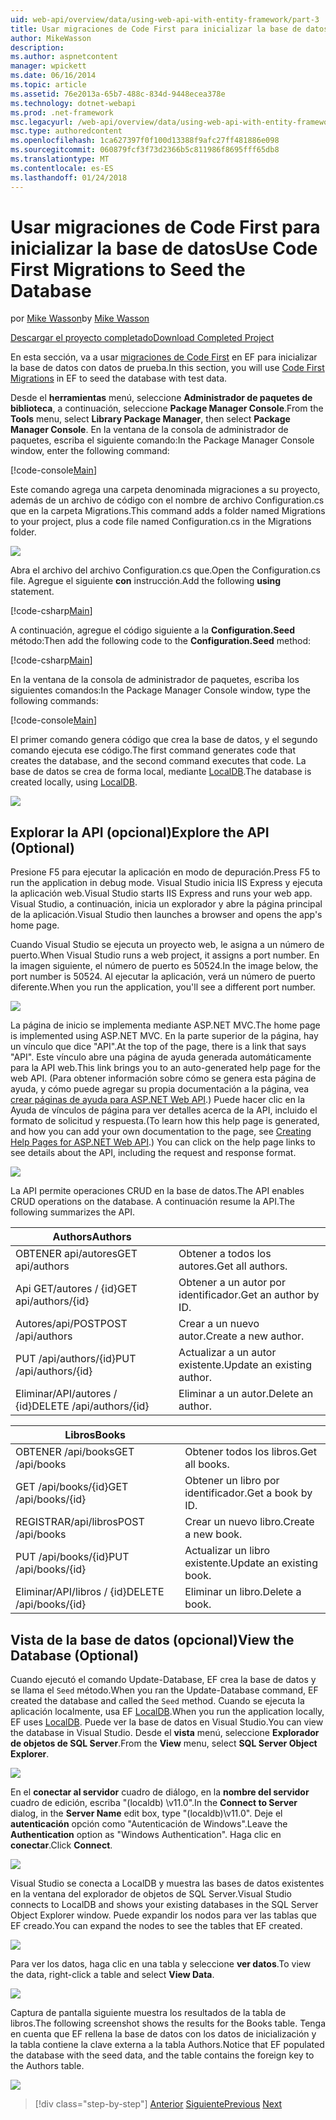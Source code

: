 ```yaml
---
uid: web-api/overview/data/using-web-api-with-entity-framework/part-3
title: Usar migraciones de Code First para inicializar la base de datos | Documentos de Microsoft
author: MikeWasson
description: 
ms.author: aspnetcontent
manager: wpickett
ms.date: 06/16/2014
ms.topic: article
ms.assetid: 76e2013a-65b7-488c-834d-9448ecea378e
ms.technology: dotnet-webapi
ms.prod: .net-framework
msc.legacyurl: /web-api/overview/data/using-web-api-with-entity-framework/part-3
msc.type: authoredcontent
ms.openlocfilehash: 1ca627397f0f100d13388f9afc27ff481886e098
ms.sourcegitcommit: 060879fcf3f73d2366b5c811986f8695fff65db8
ms.translationtype: MT
ms.contentlocale: es-ES
ms.lasthandoff: 01/24/2018
---
```

<a name="use-code-first-migrations-to-seed-the-database"></a><span data-ttu-id="f4b20-102">Usar migraciones de Code First para inicializar la base de datos</span><span class="sxs-lookup"><span data-stu-id="f4b20-102">Use Code First Migrations to Seed the Database</span></span>
====================
<span data-ttu-id="f4b20-103">por [Mike Wasson](https://github.com/MikeWasson)</span><span class="sxs-lookup"><span data-stu-id="f4b20-103">by [Mike Wasson](https://github.com/MikeWasson)</span></span>

[<span data-ttu-id="f4b20-104">Descargar el proyecto completado</span><span class="sxs-lookup"><span data-stu-id="f4b20-104">Download Completed Project</span></span>](https://github.com/MikeWasson/BookService)

<span data-ttu-id="f4b20-105">En esta sección, va a usar [migraciones de Code First](https://msdn.microsoft.com/data/jj591621) en EF para inicializar la base de datos con datos de prueba.</span><span class="sxs-lookup"><span data-stu-id="f4b20-105">In this section, you will use [Code First Migrations](https://msdn.microsoft.com/data/jj591621) in EF to seed the database with test data.</span></span>

<span data-ttu-id="f4b20-106">Desde el **herramientas** menú, seleccione **Administrador de paquetes de biblioteca**, a continuación, seleccione **Package Manager Console**.</span><span class="sxs-lookup"><span data-stu-id="f4b20-106">From the **Tools** menu, select **Library Package Manager**, then select **Package Manager Console**.</span></span> <span data-ttu-id="f4b20-107">En la ventana de la consola de administrador de paquetes, escriba el siguiente comando:</span><span class="sxs-lookup"><span data-stu-id="f4b20-107">In the Package Manager Console window, enter the following command:</span></span>

[!code-console[Main](part-3/samples/sample1.cmd)]

<span data-ttu-id="f4b20-108">Este comando agrega una carpeta denominada migraciones a su proyecto, además de un archivo de código con el nombre de archivo Configuration.cs que en la carpeta Migrations.</span><span class="sxs-lookup"><span data-stu-id="f4b20-108">This command adds a folder named Migrations to your project, plus a code file named Configuration.cs in the Migrations folder.</span></span>

![](part-3/_static/image1.png)

<span data-ttu-id="f4b20-109">Abra el archivo del archivo Configuration.cs que.</span><span class="sxs-lookup"><span data-stu-id="f4b20-109">Open the Configuration.cs file.</span></span> <span data-ttu-id="f4b20-110">Agregue el siguiente **con** instrucción.</span><span class="sxs-lookup"><span data-stu-id="f4b20-110">Add the following **using** statement.</span></span>

[!code-csharp[Main](part-3/samples/sample2.cs)]

<span data-ttu-id="f4b20-111">A continuación, agregue el código siguiente a la **Configuration.Seed** método:</span><span class="sxs-lookup"><span data-stu-id="f4b20-111">Then add the following code to the **Configuration.Seed** method:</span></span>

[!code-csharp[Main](part-3/samples/sample3.cs)]

<span data-ttu-id="f4b20-112">En la ventana de la consola de administrador de paquetes, escriba los siguientes comandos:</span><span class="sxs-lookup"><span data-stu-id="f4b20-112">In the Package Manager Console window, type the following commands:</span></span>

[!code-console[Main](part-3/samples/sample4.cmd)]

<span data-ttu-id="f4b20-113">El primer comando genera código que crea la base de datos, y el segundo comando ejecuta ese código.</span><span class="sxs-lookup"><span data-stu-id="f4b20-113">The first command generates code that creates the database, and the second command executes that code.</span></span> <span data-ttu-id="f4b20-114">La base de datos se crea de forma local, mediante [LocalDB](https://msdn.microsoft.com/library/hh510202.aspx).</span><span class="sxs-lookup"><span data-stu-id="f4b20-114">The database is created locally, using [LocalDB](https://msdn.microsoft.com/library/hh510202.aspx).</span></span>

![](part-3/_static/image2.png)

## <a name="explore-the-api-optional"></a><span data-ttu-id="f4b20-115">Explorar la API (opcional)</span><span class="sxs-lookup"><span data-stu-id="f4b20-115">Explore the API (Optional)</span></span>

<span data-ttu-id="f4b20-116">Presione F5 para ejecutar la aplicación en modo de depuración.</span><span class="sxs-lookup"><span data-stu-id="f4b20-116">Press F5 to run the application in debug mode.</span></span> <span data-ttu-id="f4b20-117">Visual Studio inicia IIS Express y ejecuta la aplicación web.</span><span class="sxs-lookup"><span data-stu-id="f4b20-117">Visual Studio starts IIS Express and runs your web app.</span></span> <span data-ttu-id="f4b20-118">Visual Studio, a continuación, inicia un explorador y abre la página principal de la aplicación.</span><span class="sxs-lookup"><span data-stu-id="f4b20-118">Visual Studio then launches a browser and opens the app's home page.</span></span>

<span data-ttu-id="f4b20-119">Cuando Visual Studio se ejecuta un proyecto web, le asigna a un número de puerto.</span><span class="sxs-lookup"><span data-stu-id="f4b20-119">When Visual Studio runs a web project, it assigns a port number.</span></span> <span data-ttu-id="f4b20-120">En la imagen siguiente, el número de puerto es 50524.</span><span class="sxs-lookup"><span data-stu-id="f4b20-120">In the image below, the port number is 50524.</span></span> <span data-ttu-id="f4b20-121">Al ejecutar la aplicación, verá un número de puerto diferente.</span><span class="sxs-lookup"><span data-stu-id="f4b20-121">When you run the application, you'll see a different port number.</span></span>

![](part-3/_static/image3.png)

<span data-ttu-id="f4b20-122">La página de inicio se implementa mediante ASP.NET MVC.</span><span class="sxs-lookup"><span data-stu-id="f4b20-122">The home page is implemented using ASP.NET MVC.</span></span> <span data-ttu-id="f4b20-123">En la parte superior de la página, hay un vínculo que dice "API".</span><span class="sxs-lookup"><span data-stu-id="f4b20-123">At the top of the page, there is a link that says "API".</span></span> <span data-ttu-id="f4b20-124">Este vínculo abre una página de ayuda generada automáticamente para la API web.</span><span class="sxs-lookup"><span data-stu-id="f4b20-124">This link brings you to an auto-generated help page for the web API.</span></span> <span data-ttu-id="f4b20-125">(Para obtener información sobre cómo se genera esta página de ayuda, y cómo puede agregar su propia documentación a la página, vea [crear páginas de ayuda para ASP.NET Web API](../../getting-started-with-aspnet-web-api/creating-api-help-pages.md).) Puede hacer clic en la Ayuda de vínculos de página para ver detalles acerca de la API, incluido el formato de solicitud y respuesta.</span><span class="sxs-lookup"><span data-stu-id="f4b20-125">(To learn how this help page is generated, and how you can add your own documentation to the page, see [Creating Help Pages for ASP.NET Web API](../../getting-started-with-aspnet-web-api/creating-api-help-pages.md).) You can click on the help page links to see details about the API, including the request and response format.</span></span>

![](part-3/_static/image4.png)

<span data-ttu-id="f4b20-126">La API permite operaciones CRUD en la base de datos.</span><span class="sxs-lookup"><span data-stu-id="f4b20-126">The API enables CRUD operations on the database.</span></span> <span data-ttu-id="f4b20-127">A continuación resume la API.</span><span class="sxs-lookup"><span data-stu-id="f4b20-127">The following summarizes the API.</span></span>

| <span data-ttu-id="f4b20-128">Authors</span><span class="sxs-lookup"><span data-stu-id="f4b20-128">Authors</span></span> |  |
| --- | -- |
| <span data-ttu-id="f4b20-129">OBTENER api/autores</span><span class="sxs-lookup"><span data-stu-id="f4b20-129">GET api/authors</span></span> | <span data-ttu-id="f4b20-130">Obtener a todos los autores.</span><span class="sxs-lookup"><span data-stu-id="f4b20-130">Get all authors.</span></span> |
| <span data-ttu-id="f4b20-131">Api GET/autores / {id}</span><span class="sxs-lookup"><span data-stu-id="f4b20-131">GET api/authors/{id}</span></span> | <span data-ttu-id="f4b20-132">Obtener a un autor por identificador.</span><span class="sxs-lookup"><span data-stu-id="f4b20-132">Get an author by ID.</span></span> |
| <span data-ttu-id="f4b20-133">Autores/api/POST</span><span class="sxs-lookup"><span data-stu-id="f4b20-133">POST /api/authors</span></span> | <span data-ttu-id="f4b20-134">Crear a un nuevo autor.</span><span class="sxs-lookup"><span data-stu-id="f4b20-134">Create a new author.</span></span> |
| <span data-ttu-id="f4b20-135">PUT /api/authors/{id}</span><span class="sxs-lookup"><span data-stu-id="f4b20-135">PUT /api/authors/{id}</span></span> | <span data-ttu-id="f4b20-136">Actualizar a un autor existente.</span><span class="sxs-lookup"><span data-stu-id="f4b20-136">Update an existing author.</span></span> |
| <span data-ttu-id="f4b20-137">Eliminar/API/autores / {id}</span><span class="sxs-lookup"><span data-stu-id="f4b20-137">DELETE /api/authors/{id}</span></span> | <span data-ttu-id="f4b20-138">Eliminar a un autor.</span><span class="sxs-lookup"><span data-stu-id="f4b20-138">Delete an author.</span></span> |

| <span data-ttu-id="f4b20-139">Libros</span><span class="sxs-lookup"><span data-stu-id="f4b20-139">Books</span></span> |  |
| --- | -- |
| <span data-ttu-id="f4b20-140">OBTENER /api/books</span><span class="sxs-lookup"><span data-stu-id="f4b20-140">GET /api/books</span></span> | <span data-ttu-id="f4b20-141">Obtener todos los libros.</span><span class="sxs-lookup"><span data-stu-id="f4b20-141">Get all books.</span></span> |
| <span data-ttu-id="f4b20-142">GET /api/books/{id}</span><span class="sxs-lookup"><span data-stu-id="f4b20-142">GET /api/books/{id}</span></span> | <span data-ttu-id="f4b20-143">Obtener un libro por identificador.</span><span class="sxs-lookup"><span data-stu-id="f4b20-143">Get a book by ID.</span></span> |
| <span data-ttu-id="f4b20-144">REGISTRAR/api/libros</span><span class="sxs-lookup"><span data-stu-id="f4b20-144">POST /api/books</span></span> | <span data-ttu-id="f4b20-145">Crear un nuevo libro.</span><span class="sxs-lookup"><span data-stu-id="f4b20-145">Create a new book.</span></span> |
| <span data-ttu-id="f4b20-146">PUT /api/books/{id}</span><span class="sxs-lookup"><span data-stu-id="f4b20-146">PUT /api/books/{id}</span></span> | <span data-ttu-id="f4b20-147">Actualizar un libro existente.</span><span class="sxs-lookup"><span data-stu-id="f4b20-147">Update an existing book.</span></span> |
| <span data-ttu-id="f4b20-148">Eliminar/API/libros / {id}</span><span class="sxs-lookup"><span data-stu-id="f4b20-148">DELETE /api/books/{id}</span></span> | <span data-ttu-id="f4b20-149">Eliminar un libro.</span><span class="sxs-lookup"><span data-stu-id="f4b20-149">Delete a book.</span></span> |

## <a name="view-the-database-optional"></a><span data-ttu-id="f4b20-150">Vista de la base de datos (opcional)</span><span class="sxs-lookup"><span data-stu-id="f4b20-150">View the Database (Optional)</span></span>

<span data-ttu-id="f4b20-151">Cuando ejecutó el comando Update-Database, EF crea la base de datos y se llama el `Seed` método.</span><span class="sxs-lookup"><span data-stu-id="f4b20-151">When you ran the Update-Database command, EF created the database and called the `Seed` method.</span></span> <span data-ttu-id="f4b20-152">Cuando se ejecuta la aplicación localmente, usa EF [LocalDB](https://blogs.msdn.com/b/sqlexpress/archive/2011/07/12/introducing-localdb-a-better-sql-express.aspx).</span><span class="sxs-lookup"><span data-stu-id="f4b20-152">When you run the application locally, EF uses [LocalDB](https://blogs.msdn.com/b/sqlexpress/archive/2011/07/12/introducing-localdb-a-better-sql-express.aspx).</span></span> <span data-ttu-id="f4b20-153">Puede ver la base de datos en Visual Studio.</span><span class="sxs-lookup"><span data-stu-id="f4b20-153">You can view the database in Visual Studio.</span></span> <span data-ttu-id="f4b20-154">Desde el **vista** menú, seleccione **Explorador de objetos de SQL Server**.</span><span class="sxs-lookup"><span data-stu-id="f4b20-154">From the **View** menu, select **SQL Server Object Explorer**.</span></span>

![](part-3/_static/image5.png)

<span data-ttu-id="f4b20-155">En el **conectar al servidor** cuadro de diálogo, en la **nombre del servidor** cuadro de edición, escriba "(localdb) \v11.0".</span><span class="sxs-lookup"><span data-stu-id="f4b20-155">In the **Connect to Server** dialog, in the **Server Name** edit box, type "(localdb)\v11.0".</span></span> <span data-ttu-id="f4b20-156">Deje el **autenticación** opción como "Autenticación de Windows".</span><span class="sxs-lookup"><span data-stu-id="f4b20-156">Leave the **Authentication** option as "Windows Authentication".</span></span> <span data-ttu-id="f4b20-157">Haga clic en **conectar**.</span><span class="sxs-lookup"><span data-stu-id="f4b20-157">Click **Connect**.</span></span>

![](part-3/_static/image6.png)

<span data-ttu-id="f4b20-158">Visual Studio se conecta a LocalDB y muestra las bases de datos existentes en la ventana del explorador de objetos de SQL Server.</span><span class="sxs-lookup"><span data-stu-id="f4b20-158">Visual Studio connects to LocalDB and shows your existing databases in the SQL Server Object Explorer window.</span></span> <span data-ttu-id="f4b20-159">Puede expandir los nodos para ver las tablas que EF creado.</span><span class="sxs-lookup"><span data-stu-id="f4b20-159">You can expand the nodes to see the tables that EF created.</span></span>

![](part-3/_static/image7.png)

<span data-ttu-id="f4b20-160">Para ver los datos, haga clic en una tabla y seleccione **ver datos**.</span><span class="sxs-lookup"><span data-stu-id="f4b20-160">To view the data, right-click a table and select **View Data**.</span></span>

![](part-3/_static/image8.png)

<span data-ttu-id="f4b20-161">Captura de pantalla siguiente muestra los resultados de la tabla de libros.</span><span class="sxs-lookup"><span data-stu-id="f4b20-161">The following screenshot shows the results for the Books table.</span></span> <span data-ttu-id="f4b20-162">Tenga en cuenta que EF rellena la base de datos con los datos de inicialización y la tabla contiene la clave externa a la tabla Authors.</span><span class="sxs-lookup"><span data-stu-id="f4b20-162">Notice that EF populated the database with the seed data, and the table contains the foreign key to the Authors table.</span></span>

![](part-3/_static/image9.png)

>[!div class="step-by-step"]
<span data-ttu-id="f4b20-163">[Anterior](part-2.md)
[Siguiente](part-4.md)</span><span class="sxs-lookup"><span data-stu-id="f4b20-163">[Previous](part-2.md)
[Next](part-4.md)</span></span>
